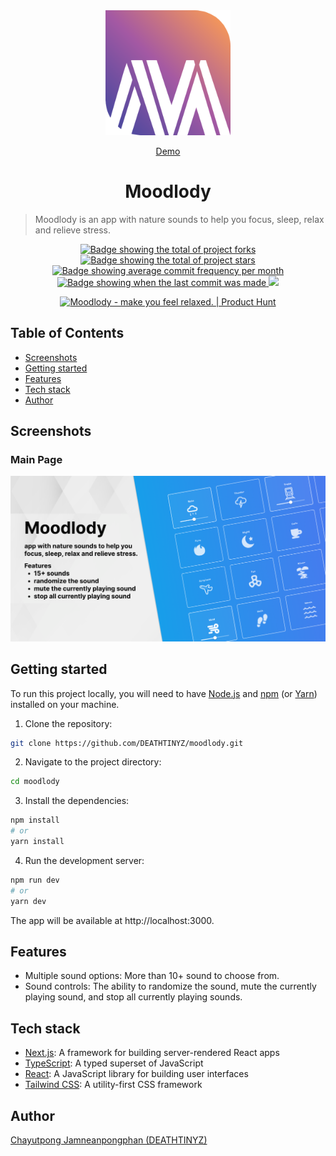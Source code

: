 <div align="center" id="top">
<img src='/public/assets/moodlody.png' width='200'/>

<a href="https://moodlody.vercel.app/">Demo</a>

</div>

<div align="center">
  <h1>Moodlody</h1>
</div>

> Moodlody is an app with nature sounds to help you focus, sleep, relax and relieve stress.

<p align="center">
  <a href="https://github.com/DEATHTINYZ/moodlody/fork" target="_blank">
    <img src="https://img.shields.io/github/forks/DEATHTINYZ/moodlody?" alt="Badge showing the total of project forks"/>
  </a>

  <a href="https://github.com/DEATHTINYZ/moodlody/stargazers" target="_blank">
    <img src="https://img.shields.io/github/stars/DEATHTINYZ/moodlody?" alt="Badge showing the total of project stars"/>
  </a>

  <a href="https://github.com/DEATHTINYZ/moodlody/commits/main" target="_blank">
    <img src="https://img.shields.io/github/commit-activity/m/DEATHTINYZ/moodlody?" alt="Badge showing average commit frequency per month"/>
  </a>

  <a href="https://github.com/DEATHTINYZ/moodlody/commits/main" target="_blank">
    <img src="https://img.shields.io/github/last-commit/DEATHTINYZ/moodlody?" alt="Badge showing when the last commit was made"/>
  </a>

  <img src='https://wakatime.com/badge/user/59564192-3b33-4d25-b612-a7ef7bd0c4d7/project/465c8a05-e8a0-4214-b1c4-9ab2b086bc19.svg' />
</p>

<p align="center">
  <a href="https://www.producthunt.com/posts/moodlody?utm_source=badge-featured&utm_medium=badge&utm_souce=badge-moodlody"
  target="_blank"
  rel="noreferrer">
    <img src="https://api.producthunt.com/widgets/embed-image/v1/featured.svg?post_id=376855&theme=light"
    alt="Moodlody - make&#0032;you&#0032;feel&#0032;relaxed&#0046; | Product Hunt"
    className="w-[250px] h-[54px]"/>
  </a>
</p>

## Table of Contents

- [Screenshots](#screenshots)
- [Getting started](#getting-started)
- [Features](#features)
- [Tech stack](#tech-stack)
- [Author](#author)

## Screenshots

### Main Page

![Example screenshot](/public/assets/image.png)

## Getting started

To run this project locally, you will need to have [Node.js](https://nodejs.org/en/) and [npm](https://www.npmjs.com/) (or [Yarn](https://yarnpkg.com/)) installed on your machine.

1. Clone the repository:

```bash
git clone https://github.com/DEATHTINYZ/moodlody.git
```

2. Navigate to the project directory:

```bash
cd moodlody
```

3. Install the dependencies:

```bash
npm install
# or
yarn install
```

4. Run the development server:

```bash
npm run dev
# or
yarn dev
```

The app will be available at http://localhost:3000.

## Features

- Multiple sound options: More than 10+ sound to choose from.
- Sound controls: The ability to randomize the sound, mute the currently playing sound, and stop all currently playing sounds.

## Tech stack

- [Next.js](https://nextjs.org/): A framework for building server-rendered React apps
- [TypeScript](https://www.typescriptlang.org/): A typed superset of JavaScript
- [React](https://reactjs.org/): A JavaScript library for building user interfaces
- [Tailwind CSS](https://tailwindcss.com/): A utility-first CSS framework

## Author

[Chayutpong Jamneanpongphan (DEATHTINYZ)](https://www.instagram.com/ur.ddream/)
